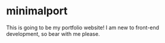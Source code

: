 # minimalport
This is going to be my portfolio website!
I am new to front-end development, so bear with me please.
